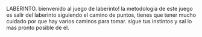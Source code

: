 LABERINTO. bienvenido al juego de laberinto! la metodologia de este juego es salir del laberinto siguiendo el camino de puntos, tienes que tener mucho cuidado por que hay varios caminos para tomar. sigue tus instintos y sal lo mas pronto posible de el.